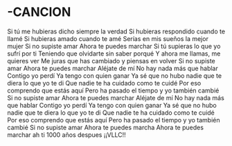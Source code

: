 # -CANCION
Si tú me hubieras dicho siempre la verdad
Si hubieras respondido cuando te llamé
Si hubieras amado cuando te amé
Serías en mis sueños la mejor mujer
Si no supiste amar
Ahora te puedes marchar
Si tú supieras lo que yo sufrí por ti
Teniendo que olvidarte sin saber porqué
Y ahora me llamas, me quieres ver
Me juras que has cambiado y piensas en volver
Si no supiste amar
Ahora te puedes marchar
Aléjate de mí
No hay nada más que hablar
Contigo yo perdí
Ya tengo con quien ganar
Ya sé que no hubo nadie que te diera lo que yo te di
Que nadie te ha cuidado como te cuidé
Por eso comprendo que estás aquí
Pero ha pasado el tiempo y yo también cambié
Si no supiste amar
Ahora te puedes marchar
Aléjate de mí
No hay nada más que hablar
Contigo yo perdí
Ya tengo con quien ganar
Ya sé que no hubo nadie que te diera lo que yo te di
Que nadie te ha cuidado como te cuidé
Por eso comprendo que estás aquí
Pero ha pasado el tiempo y yo también cambié
Si no supiste amar
Ahora te puedes marcha
Ahora te puedes marchar
ah ti 1000 años despues 
¡¡VLLC!!
